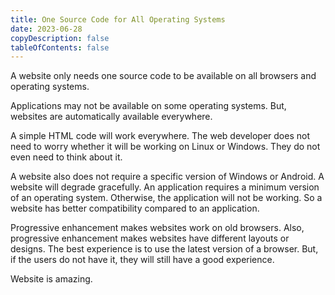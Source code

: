 ```yaml
---
title: One Source Code for All Operating Systems
date: 2023-06-28
copyDescription: false
tableOfContents: false
---
```


A website only needs one source code to be available on all browsers and operating systems.

Applications may not be available on some operating systems. But, websites are automatically available everywhere.

A simple HTML code will work everywhere. The web developer does not need to worry whether it will be working on Linux or Windows. They do not even need to think about it.

A website also does not require a specific version of Windows or Android. A website will degrade gracefully. An application requires a minimum version of an operating system. Otherwise, the application will not be working. So a website has better compatibility compared to an application.

Progressive enhancement makes websites work on old browsers. Also, progressive enhancement makes websites have different layouts or designs. The best experience is to use the latest version of a browser. But, if the users do not have it, they will still have a good experience.

Website is amazing.

